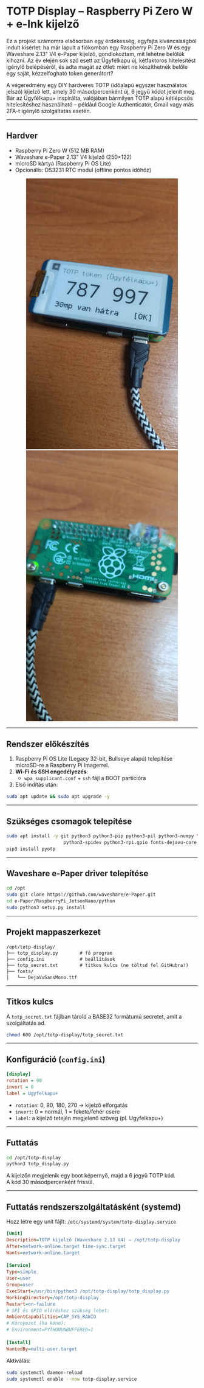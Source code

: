 # TOTP Display – Raspberry Pi Zero W + e-Ink kijelző

Ez a projekt számomra elsősorban egy érdekesség, egyfajta kíváncsiságból indult kísérlet: ha már lapult a fiókomban egy Raspberry Pi Zero W és egy Waveshare 2.13" V4 e-Paper kijelző, gondlokoztam, mit lehetne belőlük kihozni. Az év elején sok szó esett az Ügyfélkapu új, kétfaktoros hitelesítést igénylő belépéséről, és adta magát az ötlet: miért ne készíthetnék belőle egy saját, kézzelfogható token generátort?

A végeredmény egy DIY hardveres TOTP (időalapú egyszer használatos jelszó) kijelző lett, amely 30 másodpercenként új, 6 jegyű kódot jelenít meg. Bár az Ügyfélkapu+ inspirálta, valójában bármilyen TOTP alapú kétlépcsős hitelesítéshez használható – például Google Authenticator, Gmail vagy más 2FA-t igénylő szolgáltatás esetén.

---

## Hardver
- Raspberry Pi Zero W (512 MB RAM)
- Waveshare e-Paper 2.13" V4 kijelző (250×122)
- microSD kártya (Raspberry Pi OS Lite)
- Opcionális: DS3231 RTC modul (offline pontos időhöz)

<p align="center">
  <img src="images/rpizero1.jpg" width="400">
  <img src="images/rpizero2.jpg" width="400">
</p>

---

## Rendszer előkészítés

1. Raspberry Pi OS Lite (Legacy 32-bit, Bullseye alapú) telepítése microSD-re a Raspberry Pi Imagerrel.
2. **Wi-Fi és SSH engedélyezés**:  
   - `wpa_supplicant.conf` + `ssh` fájl a BOOT partícióra
3. Első indítás után:  

```bash
sudo apt update && sudo apt upgrade -y
```

---

## Szükséges csomagok telepítése

```bash
sudo apt install -y git python3 python3-pip python3-pil python3-numpy \
                     python3-spidev python3-rpi.gpio fonts-dejavu-core
pip3 install pyotp
```

---

## Waveshare e-Paper driver telepítése

```bash
cd /opt
sudo git clone https://github.com/waveshare/e-Paper.git
cd e-Paper/RaspberryPi_JetsonNano/python
sudo python3 setup.py install
```

---

## Projekt mappaszerkezet

```text
/opt/totp-display/
├── totp_display.py        # fő program
├── config.ini             # beállítások
├── totp_secret.txt        # titkos kulcs (ne töltsd fel GitHubra!)
├── fonts/
│   └── DejaVuSansMono.ttf
```

---

## Titkos kulcs

A `totp_secret.txt` fájlban tárold a BASE32 formátumú secretet, amit a szolgáltatás ad.

```bash
chmod 600 /opt/totp-display/totp_secret.txt
```

---

## Konfiguráció (`config.ini`)

```ini
[display]
rotation = 90
invert = 0
label = Ugyfelkapu+
```

- `rotation`: 0, 90, 180, 270 → kijelző elforgatás  
- `invert`: 0 = normál, 1 = fekete/fehér csere  
- `label`: a kijelző tetején megjelenő szöveg (pl. Ugyfelkapu+)

---

## Futtatás

```bash
cd /opt/totp-display
python3 totp_display.py
```

A kijelzőn megjelenik egy boot képernyő, majd a 6 jegyű TOTP kód.  
A kód 30 másodpercenként frissül.

---

## Futtatás rendszerszolgáltatásként (systemd)

Hozz létre egy unit fájlt: `/etc/systemd/system/totp-display.service`

```ini
[Unit]
Description=TOTP kijelző (Waveshare 2.13 V4) – /opt/totp-display
After=network-online.target time-sync.target
Wants=network-online.target

[Service]
Type=simple
User=user
Group=user
ExecStart=/usr/bin/python3 /opt/totp-display/totp_display.py
WorkingDirectory=/opt/totp-display
Restart=on-failure
# SPI és GPIO eléréshez szükség lehet:
AmbientCapabilities=CAP_SYS_RAWIO
# Környezet (ha kéne):
# Environment=PYTHONUNBUFFERED=1

[Install]
WantedBy=multi-user.target
```

Aktiválás:

```bash
sudo systemctl daemon-reload
sudo systemctl enable --now totp-display.service
```
